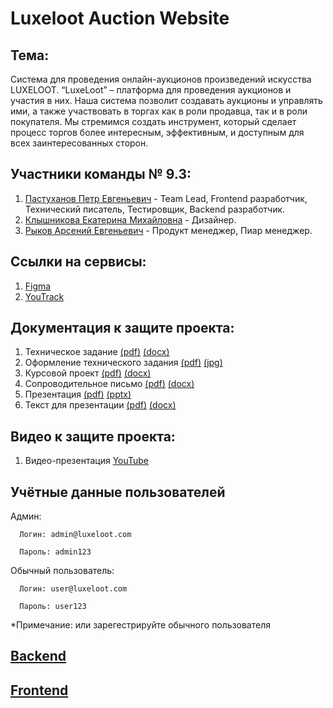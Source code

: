 # Luxeloot Auction Website
## Тема:
  Система для проведения онлайн-аукционов произведений искусства LUXELOOT. 
  “LuxeLoot” – платформа для проведения аукционов и участия в них. 
  Наша система позволит создавать аукционы и управлять ими, а также участвовать в торгах как в роли продавца, так и в роли покупателя. 
  Мы стремимся создать инструмент, который сделает процесс торгов более интересным, эффективным, и доступным для всех заинтересованных сторон.
## Участники команды № 9.3:
  1. [Пастуханов Петр Евгеньевич](https://github.com/pastukhanov) - Team Lead, Frontend разработчик, Технический писатель, Тестировщик, Backend разработчик.
  2. [Клышникова Екатерина Михайловна]() - Дизайнер.
  3. [Рыков Арсений Евгеньевич]() - Продукт менеджер, Пиар менеджер.
## Ссылки на сервисы:
  1. [Figma](https://www.figma.com/design/i74pQfmnkfjxAXHNGFImgr/Untitled?node-id=0-1&t=EJphORzvjXYbcK9c-0)
  2. [YouTrack](https://konstantintp.youtrack.cloud/projects/f0de44e9-51c1-42af-aaf5-fb2587aed714)
## Документация к защите проекта:
  1. Техническое задание [(pdf)](https://github.com/pastukhanov/auction_website/blob/master/docs/%D0%A2%D0%B5%D1%85%D0%BD%D0%B8%D1%87%D0%B5%D1%81%D0%BA%D0%BE%D0%B5_%D0%B7%D0%B0%D0%B4%D0%B0%D0%BD%D0%B8%D0%B5.pdf) [(docx)](https://github.com/pastukhanov/auction_website/blob/master/docs/%D0%A2%D0%B5%D1%85%D0%BD%D0%B8%D1%87%D0%B5%D1%81%D0%BA%D0%BE%D0%B5_%D0%B7%D0%B0%D0%B4%D0%B0%D0%BD%D0%B8%D0%B5.docx)
  2. Оформление технического задания [(pdf)](https://github.com/pastukhanov/auction_website/blob/master/docs/%D0%BE%D1%84%D0%BE%D1%80%D0%BC%D0%BB%D0%B5%D0%BD%D0%B8%D0%B5%20%D1%82%D0%B7.pdf) [(jpg)](https://github.com/pastukhanov/auction_website/blob/master/docs/%D0%BE%D1%84%D0%BE%D1%80%D0%BC%D0%BB%D0%B5%D0%BD%D0%B8%D0%B5%20%D1%82%D0%B7.jpg)
  3. Курсовой проект [(pdf)](https://github.com/pastukhanov/auction_website/blob/master/docs/%D0%A2%D0%9F%20%D0%9A%D1%83%D1%80%D1%81%D0%BE%D0%B2%D0%BE%D0%B9%20%D0%BF%D1%80%D0%BE%D0%B5%D0%BA%D1%82%20.pdf) [(docx)](https://github.com/pastukhanov/auction_website/blob/master/docs/%D0%A2%D0%9F%20%D0%9A%D1%83%D1%80%D1%81%D0%BE%D0%B2%D0%BE%D0%B9%20%D0%BF%D1%80%D0%BE%D0%B5%D0%BA%D1%82%20.docx)
  4. Cопроводительное письмо [(pdf)](https://github.com/pastukhanov/auction_website/blob/master/docs/%D0%A1%D0%BE%D0%BF%D1%80%D0%BE%D0%B2%D0%BE%D0%B4%D0%B8%D1%82%D0%B5%D0%BB%D1%8C%D0%BD%D0%BE%D0%B5_%D0%BF%D0%B8%D1%81%D1%8C%D0%BC%D0%BE%20.pdf) [(docx)](https://github.com/pastukhanov/auction_website/blob/master/docs/%D0%A1%D0%BE%D0%BF%D1%80%D0%BE%D0%B2%D0%BE%D0%B4%D0%B8%D1%82%D0%B5%D0%BB%D1%8C%D0%BD%D0%BE%D0%B5_%D0%BF%D0%B8%D1%81%D1%8C%D0%BC%D0%BE.docx)
  5. Презентация [(pdf)](https://github.com/pastukhanov/auction_website/blob/master/docs/presentation%20.pdf) [(pptx)](https://github.com/pastukhanov/auction_website/blob/master/docs/presentation%20.pptx)
  6. Текст для презентации [(pdf)](https://github.com/pastukhanov/auction_website/blob/master/docs/%D1%82%D0%B5%D0%BA%D1%81%D1%82_%D0%B4%D0%BB%D1%8F_%D0%BF%D1%80%D0%B5%D0%B7%D0%B5%D0%BD%D1%82%D0%B0%D1%86%D0%B8%D0%B8.pdf) [(docx)](https://github.com/pastukhanov/auction_website/blob/master/docs/%D1%82%D0%B5%D0%BA%D1%81%D1%82_%D0%B4%D0%BB%D1%8F_%D0%BF%D1%80%D0%B5%D0%B7%D0%B5%D0%BD%D1%82%D0%B0%D1%86%D0%B8%D0%B8.pdf)
## Видео к защите проекта:
  1. Видео-презентация [YouTube](https://youtu.be/nn3XN5pesUA)
## Учётные данные пользователей
  Админ:
  
      Логин: admin@luxeloot.com
      
      Пароль: admin123
  Обычный пользователь:
  
      Логин: user@luxeloot.com
      
      Пароль: user123
      
  *Примечание: или зарегестрируйте обычного пользователя


     
## [Backend](https://github.com/pastukhanov/backend_auction) 
## [Frontend](https://github.com/pastukhanov/frontend_auction)
